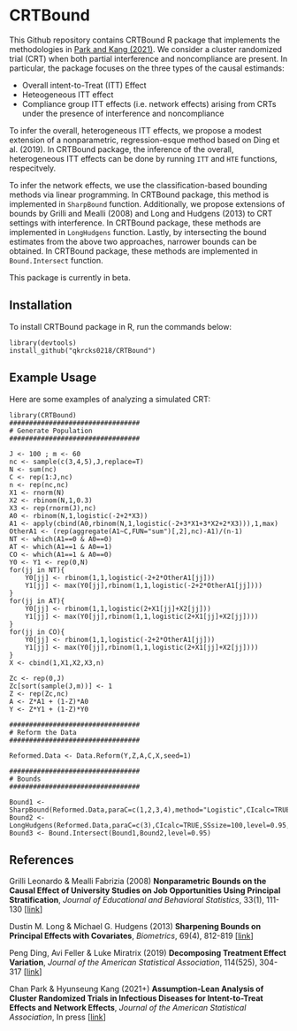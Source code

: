 # CRTBound

This Github repository contains CRTBound R package that implements the methodologies in [Park and Kang (2021)](https://www.tandfonline.com/doi/full/10.1080/01621459.2021.1983437 "IVNet"). We consider a cluster randomized trial (CRT) when both partial interference and noncompliance are present. In particular, the package focuses on the three types of the causal estimands:
* Overall intent-to-Treat (ITT) Effect 
* Heteogeneous ITT effect
* Compliance group ITT effects (i.e. network effects) arising from CRTs under the presence of interference and noncompliance

To infer the overall, heterogeneous ITT effects, we propose a modest extension of a nonparametric, regression-esque method based on Ding et al. (2019). In CRTBound package, the inference of the overall, heterogeneous ITT effects can be done by running `ITT` and `HTE` functions, respecitvely.

To infer the network effects, we use the classification-based bounding methods via linear programming. In CRTBound package, this method is implemented in `SharpBound` function. Additionally, we propose extensions of bounds by Grilli and Mealli (2008) and Long and Hudgens (2013) to CRT settings with interference. In CRTBound package, these methods are implemented in `LongHudgens` function. Lastly, by intersecting the bound estimates from the above two approaches, narrower bounds can be obtained. In CRTBound package, these methods are implemented in `Bound.Intersect` function. 


This package is currently in beta.

## Installation

To install CRTBound package in R, run the commands below:

```{r}
library(devtools)
install_github("qkrcks0218/CRTBound")
```

## Example Usage

Here are some examples of analyzing a simulated CRT:

```{r}
library(CRTBound)
#################################
# Generate Population
#################################

J <- 100 ; m <- 60
nc <- sample(c(3,4,5),J,replace=T)
N <- sum(nc)
C <- rep(1:J,nc)
n <- rep(nc,nc)
X1 <- rnorm(N)
X2 <- rbinom(N,1,0.3)
X3 <- rep(rnorm(J),nc)
A0 <- rbinom(N,1,logistic(-2+2*X3))
A1 <- apply(cbind(A0,rbinom(N,1,logistic(-2+3*X1+3*X2+2*X3))),1,max)
OtherA1 <- (rep(aggregate(A1~C,FUN="sum")[,2],nc)-A1)/(n-1)
NT <- which(A1==0 & A0==0)
AT <- which(A1==1 & A0==1)
CO <- which(A1==1 & A0==0)
Y0 <- Y1 <- rep(0,N)
for(jj in NT){
    Y0[jj] <- rbinom(1,1,logistic(-2+2*OtherA1[jj]))
    Y1[jj] <- max(Y0[jj],rbinom(1,1,logistic(-2+2*OtherA1[jj])))
}
for(jj in AT){
    Y0[jj] <- rbinom(1,1,logistic(2+X1[jj]+X2[jj]))
    Y1[jj] <- max(Y0[jj],rbinom(1,1,logistic(2+X1[jj]+X2[jj])))
}
for(jj in CO){
    Y0[jj] <- rbinom(1,1,logistic(-2+2*OtherA1[jj]))
    Y1[jj] <- max(Y0[jj],rbinom(1,1,logistic(2+X1[jj]+X2[jj])))
}
X <- cbind(1,X1,X2,X3,n)

Zc <- rep(0,J)
Zc[sort(sample(J,m))] <- 1
Z <- rep(Zc,nc)
A <- Z*A1 + (1-Z)*A0
Y <- Z*Y1 + (1-Z)*Y0

#################################
# Reform the Data
#################################

Reformed.Data <- Data.Reform(Y,Z,A,C,X,seed=1)

#################################
# Bounds
#################################

Bound1 <- SharpBound(Reformed.Data,paraC=c(1,2,3,4),method="Logistic",CIcalc=TRUE,SSsize=100,level=0.95,seed=1)
Bound2 <- LongHudgens(Reformed.Data,paraC=c(3),CIcalc=TRUE,SSsize=100,level=0.95,seed=1)
Bound3 <- Bound.Intersect(Bound1,Bound2,level=0.95)
```







## References

Grilli Leonardo & Mealli Fabrizia (2008) **Nonparametric Bounds on the Causal Effect of University Studies on Job Opportunities Using Principal Stratification**, _Journal of Educational and Behavioral Statistics_, 33(1), 111-130 [[link](https://journals.sagepub.com/doi/abs/10.3102/1076998607302627 "GM")]

Dustin M. Long & Michael G. Hudgens (2013) **Sharpening Bounds on Principal Effects with Covariates**, _Biometrics_, 69(4), 812-819 [[link](https://onlinelibrary.wiley.com/doi/10.1111/biom.12103 "LH")]

Peng Ding, Avi Feller & Luke Miratrix (2019) **Decomposing Treatment Effect Variation**, _Journal of the American Statistical Association_, 114(525), 304-317 [[link](https://www.tandfonline.com/doi/full/10.1080/01621459.2017.1407322 "Ding")]

Chan Park & Hyunseung Kang (2021+) **Assumption-Lean Analysis of Cluster Randomized Trials in Infectious Diseases for Intent-to-Treat Effects and Network Effects**, _Journal of the American Statistical Association_, In press [[link](https://www.tandfonline.com/doi/full/10.1080/01621459.2021.1983437 "IVNet")]